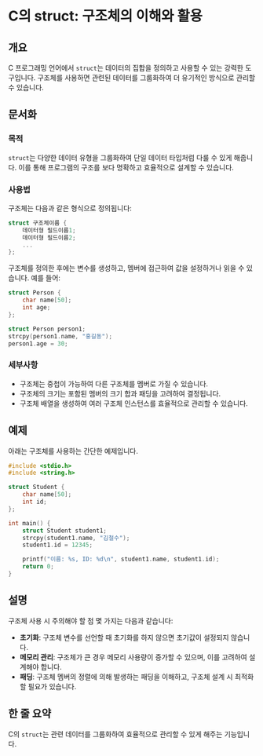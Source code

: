 <!--
Meta Description: # C의 struct: 구조체의 이해와 활용 ## 개요 C 프로그래밍 언어에서 `struct`는 데이터의 집합을 정의하고 사용할 수 있는 강력한 도구입니다. 구조체를 사용하면 관련된 데이터를 그룹화하여 더 유기적인 방식으로 관리할 수 있습니다. ## 문서화 ### 목적...
Meta Keywords: struct, 있습니다, 구조체, name, student1
-->

# C의 struct: 구조체의 이해와 활용

## 개요
C 프로그래밍 언어에서 `struct`는 데이터의 집합을 정의하고 사용할 수 있는 강력한 도구입니다. 구조체를 사용하면 관련된 데이터를 그룹화하여 더 유기적인 방식으로 관리할 수 있습니다.

## 문서화
### 목적
`struct`는 다양한 데이터 유형을 그룹화하여 단일 데이터 타입처럼 다룰 수 있게 해줍니다. 이를 통해 프로그램의 구조를 보다 명확하고 효율적으로 설계할 수 있습니다. 

### 사용법
구조체는 다음과 같은 형식으로 정의됩니다:

```c
struct 구조체이름 {
    데이터형 필드이름1;
    데이터형 필드이름2;
    ...
};
```

구조체를 정의한 후에는 변수를 생성하고, 멤버에 접근하여 값을 설정하거나 읽을 수 있습니다. 예를 들어:

```c
struct Person {
    char name[50];
    int age;
};

struct Person person1;
strcpy(person1.name, "홍길동");
person1.age = 30;
```

### 세부사항
- 구조체는 중첩이 가능하여 다른 구조체를 멤버로 가질 수 있습니다.
- 구조체의 크기는 포함된 멤버의 크기 합과 패딩을 고려하여 결정됩니다.
- 구조체 배열을 생성하여 여러 구조체 인스턴스를 효율적으로 관리할 수 있습니다.

## 예제
아래는 구조체를 사용하는 간단한 예제입니다.

```c
#include <stdio.h>
#include <string.h>

struct Student {
    char name[50];
    int id;
};

int main() {
    struct Student student1;
    strcpy(student1.name, "김철수");
    student1.id = 12345;

    printf("이름: %s, ID: %d\n", student1.name, student1.id);
    return 0;
}
```

## 설명
구조체 사용 시 주의해야 할 점 몇 가지는 다음과 같습니다:

- **초기화**: 구조체 변수를 선언할 때 초기화를 하지 않으면 초기값이 설정되지 않습니다.
- **메모리 관리**: 구조체가 큰 경우 메모리 사용량이 증가할 수 있으며, 이를 고려하여 설계해야 합니다.
- **패딩**: 구조체 멤버의 정렬에 의해 발생하는 패딩을 이해하고, 구조체 설계 시 최적화할 필요가 있습니다.

## 한 줄 요약
C의 `struct`는 관련 데이터를 그룹화하여 효율적으로 관리할 수 있게 해주는 기능입니다.